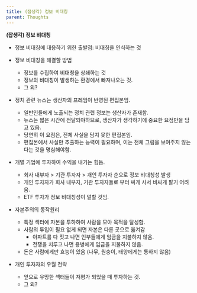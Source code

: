 ```yaml
---
title: (잡생각) 정보 비대칭
parent: Thoughts
---
```


**(잡생각) 정보 비대칭**

- 정보 비대칭에 대응하기 위한 출발점: 비대칭을 인식하는 것

- 정보 비대칭을 해결할 방법
   - 정보를 수집하여 비대칭을 상쇄하는 것
   - 정보의 비대칭이 발생하는 환경에서 빠져나오는 것.
   - 그 외?

- 정치 관련 뉴스는 생산자의 프레임이 반영된 편집본임.
   - 일반인들에게 노출되는 정치 관련 정보는 생산자가 존재함.
   - 뉴스는 짧은 시간에 전달되야하므로, 생산자가 생각하기에 중요한 요점만을 담고 있음.
   - 당연히 이 요점은, 전체 사실을 담지 못한 편집본임.
   - 편집본에서 사실만 추출하는 능력이 필요하며, 이는 전체 그림을 보여주지 않는 다는 것을 명심해야함.

- 개별 기업에 투자하여 수익을 내기는 힘듬.
   - 회사 내부자 > 기관 투자자 > 개인 투자자 순으로 정보 비대칭성 발생
   - 개인 투자자가 회사 내부자, 기관 투자자들로 부터 싸게 사서 비싸게 팔기 어려움.
   - ETF 투자가 정보 비대칭성이 덜할 것임.

- 자본주의의 동작원리
   - 특정 섹터에 자본을 투하하여 사람을 모아 목적을 달성함.
   - 사람의 투입이 필요 없게 되면 자본은 다른 곳으로 옮겨감
      - 아파트를 다 짓고 나면 인부들에게 임금을 지불하지 않음.
      - 전쟁을 치루고 나면 용병에게 임금을 지불하지 않음.
   - 돈은 사람에게만 효능이 있음 (나무, 원숭이, 태양에게는 통하지 않음)

- 개인 투자자의 우월 전략
   - 앞으로 유망한 섹터들이 저평가 되었을 때 투자하는 것.
   - 그 외?


